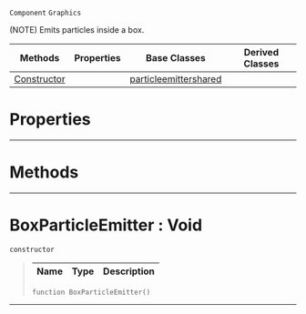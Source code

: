  `Component` `Graphics`



(NOTE) Emits particles inside a box.

|Methods|Properties|Base Classes|Derived Classes|
|---|---|---|---|
|[ Constructor](https://github.com/PlasmaEngine/PlasmaDocs/blob/master/code_reference/class_reference/boxparticleemitter.markdown#boxparticleemitter-void)| |[particleemittershared](https://github.com/PlasmaEngine/PlasmaDocs/blob/master/code_reference/class_reference/particleemittershared.markdown)| |


 #  Properties


---  
 #  Methods


---  
 #  BoxParticleEmitter : Void

 `constructor`

> 
> |Name|Type|Description|
> |---|---|---|
> ``` lang=cpp, name=Lightning
> function BoxParticleEmitter()
> ``` 


---  
 

 